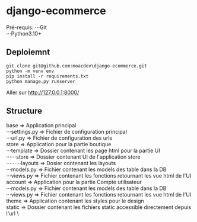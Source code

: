 # django-ecommerce

Pré-requis:
⋅⋅⋅Git\
⋅⋅⋅Python3.10+
## Deploiemnt
    git clone git@github.com:moacdev\django-ecommerce.git
    python -m venv env
    pip install -r requirements.txt
    python manage.py runserver
Aller sur http://127.0.0.1:8000/
## Structure
base => Application principal \
⋅⋅⋅settings.py => Fichier de configuration principal \
⋅⋅⋅url.py => Fichier de configuration des urls \
store => Application pour la partie boutique \
⋅⋅⋅template => Dossier contenant les page html pour la partie UI \
⋅⋅⋅⋅⋅⋅store => Dossier contenant UI de l'application store  \
⋅⋅⋅⋅⋅⋅⋅⋅⋅layouts => Dosier contenant les layouts \
⋅⋅⋅models.py => Fichier contenant les models des table dans la DB \
⋅⋅⋅views.py => Fichier contenant les fonctions retournant les vue html de l'UI \
account => Application pour la partie Compte utilisateur \
⋅⋅⋅models.py => Fichier contenant les models des table dans la DB \
⋅⋅⋅views.py => Fichier contenant les fonctions retournant les vue html de l'UI \
theme => Application contenant les styles pour le design \
static => Dossier contenant les fichiers static accessible directement depuis l'url \



